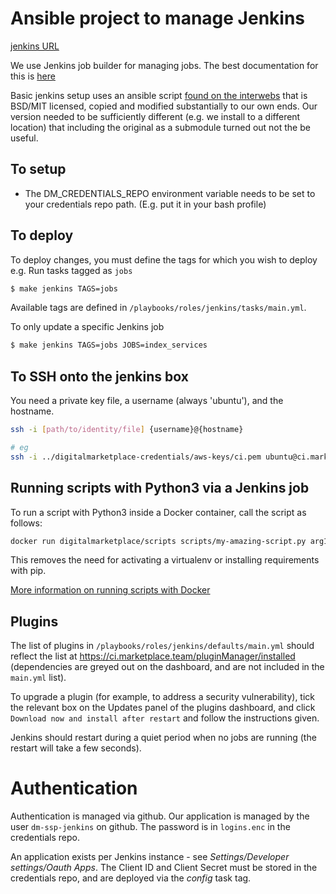# Ansible project to manage Jenkins

[jenkins URL](https://ci.marketplace.team/)

We use Jenkins job builder for managing jobs. The best documentation for this is [here](https://jenkins-job-builder.readthedocs.org/en/latest/index.html)

Basic jenkins setup uses an ansible script [found on the interwebs](https://github.com/softasap/sa-box-jenkins) that is BSD/MIT
licensed, copied and modified substantially to our own ends. Our version needed to be sufficiently different (e.g. we install to
a different location) that including the original as a submodule turned out not the be useful.


## To setup

 * The DM_CREDENTIALS_REPO environment variable needs to be set to your credentials repo path. (E.g. put it in your bash profile)

## To deploy

To deploy changes, you must define the tags for which you wish to deploy e.g. Run tasks tagged as `jobs`
```bash
$ make jenkins TAGS=jobs
```

Available tags are defined in `/playbooks/roles/jenkins/tasks/main.yml`.

To only update a specific Jenkins job
```bash
$ make jenkins TAGS=jobs JOBS=index_services
```

## To SSH onto the jenkins box

You need a private key file, a username (always 'ubuntu'), and the hostname.

```bash
ssh -i [path/to/identity/file] {username}@{hostname}

# eg
ssh -i ../digitalmarketplace-credentials/aws-keys/ci.pem ubuntu@ci.marketplace.team
```

## Running scripts with Python3 via a Jenkins job

To run a script with Python3 inside a Docker container, call the script as follows:

```bash
docker run digitalmarketplace/scripts scripts/my-amazing-script.py arg1 arg2 ...
```

This removes the need for activating a virtualenv or installing requirements with pip.

[More information on running scripts with Docker](https://github.com/alphagov/digitalmarketplace-scripts#running-scripts-with-docker)


## Plugins

The list of plugins in `/playbooks/roles/jenkins/defaults/main.yml` should reflect the list at https://ci.marketplace.team/pluginManager/installed (dependencies
are greyed out on the dashboard, and are not included in the `main.yml` list).

To upgrade a plugin (for example, to address a security vulnerability), tick the relevant box on the Updates panel of the plugins dashboard, and
 click `Download now and install after restart` and follow the instructions given.

 Jenkins should restart during a quiet period when no jobs are running (the restart will take a few seconds).


# Authentication

Authentication is managed via github. Our application is managed by the user `dm-ssp-jenkins` on
github. The password is in `logins.enc` in the credentials repo.

An application exists per Jenkins instance - see *Settings/Developer settings/Oauth Apps*. The
Client ID and Client Secret must be stored in the credentials repo, and are deployed via the
_config_ task tag.
